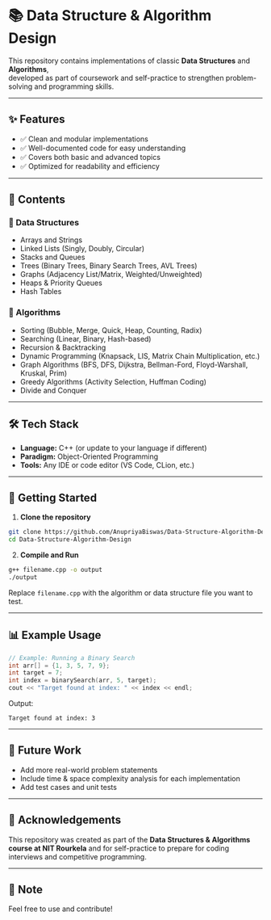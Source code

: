 # 📚 Data Structure & Algorithm Design

This repository contains implementations of classic **Data Structures** and **Algorithms**,  
developed as part of coursework and self-practice to strengthen problem-solving and programming skills.

---

## ✨ Features

- ✅ Clean and modular implementations  
- ✅ Well-documented code for easy understanding  
- ✅ Covers both basic and advanced topics  
- ✅ Optimized for readability and efficiency  

---

## 📂 Contents

### 🔹 Data Structures
- Arrays and Strings  
- Linked Lists (Singly, Doubly, Circular)  
- Stacks and Queues  
- Trees (Binary Trees, Binary Search Trees, AVL Trees)  
- Graphs (Adjacency List/Matrix, Weighted/Unweighted)  
- Heaps & Priority Queues  
- Hash Tables  

### 🔹 Algorithms
- Sorting (Bubble, Merge, Quick, Heap, Counting, Radix)  
- Searching (Linear, Binary, Hash-based)  
- Recursion & Backtracking  
- Dynamic Programming (Knapsack, LIS, Matrix Chain Multiplication, etc.)  
- Graph Algorithms (BFS, DFS, Dijkstra, Bellman-Ford, Floyd-Warshall, Kruskal, Prim)  
- Greedy Algorithms (Activity Selection, Huffman Coding)  
- Divide and Conquer  

---

## 🛠️ Tech Stack

- **Language:** C++ (or update to your language if different)  
- **Paradigm:** Object-Oriented Programming  
- **Tools:** Any IDE or code editor (VS Code, CLion, etc.)

---

## 🚀 Getting Started

1. **Clone the repository**

```bash
git clone https://github.com/AnupriyaBiswas/Data-Structure-Algorithm-Design.git
cd Data-Structure-Algorithm-Design
````

2. **Compile and Run**


```bash
g++ filename.cpp -o output
./output
```

Replace `filename.cpp` with the algorithm or data structure file you want to test.

---

## 📊 Example Usage

```cpp
// Example: Running a Binary Search
int arr[] = {1, 3, 5, 7, 9};
int target = 7;
int index = binarySearch(arr, 5, target);
cout << "Target found at index: " << index << endl;
```

Output:

```
Target found at index: 3
```

---

## 📌 Future Work

* Add more real-world problem statements
* Include time & space complexity analysis for each implementation
* Add test cases and unit tests

---

## 🙌 Acknowledgements

This repository was created as part of the **Data Structures & Algorithms course at NIT Rourkela**
and for self-practice to prepare for coding interviews and competitive programming.

---

## 📜 Note

Feel free to use and contribute!

```

